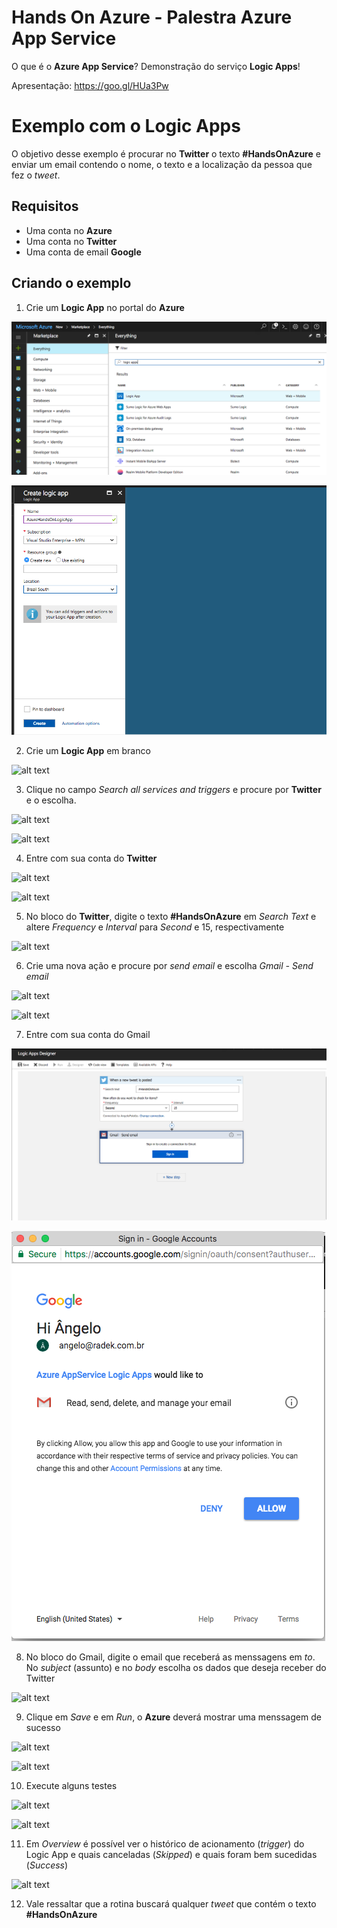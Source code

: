 # __Hands On Azure - Palestra Azure App Service__
O que é o __Azure App Service__? Demonstração do serviço __Logic Apps__!

Apresentação: https://goo.gl/HUa3Pw

# Exemplo com o __Logic Apps__
O objetivo desse exemplo é procurar no __Twitter__ o texto __#HandsOnAzure__ e enviar um email contendo o nome, o texto e a localização da pessoa que fez o _tweet_.

## Requisitos
* Uma conta no __Azure__
* Uma conta no __Twitter__
* Uma conta de email __Google__

## Criando o exemplo
1. Crie um __Logic App__ no portal do __Azure__

![alt text][step11]

![alt text][step12]

2. Crie um __Logic App__ em branco

![alt text][step21]

3. Clique no campo _Search all services and triggers_ e procure por __Twitter__ e o escolha.

![alt text][step31]

![alt text][step33]

4. Entre com sua conta do __Twitter__

![alt text][step41]

![alt text][step42]

5. No bloco do __Twitter__, digite o texto __#HandsOnAzure__ em _Search Text_ e altere _Frequency_ e _Interval_ para _Second_ e 15, respectivamente

![alt text][step51]

6. Crie uma nova ação e procure por _send email_ e escolha _Gmail - Send email_

![alt text][step61]

![alt text][step62]

7. Entre com sua conta do Gmail

![alt text][step71]

![alt text][step72]

8. No bloco do Gmail, digite o email que receberá as menssagens em _to_. No _subject_ (assunto) e no _body_ escolha os dados que deseja receber do Twitter

![alt text][step81]

9. Clique em _Save_ e em _Run_, o __Azure__ deverá mostrar uma menssagem de sucesso

![alt text][step91]

![alt text][step92]

10. Execute alguns testes

![alt text][step101]

![alt text][step102]

11. Em _Overview_ é possível ver o histórico de acionamento (_trigger_) do Logic App e quais canceladas (_Skipped_) e quais foram bem sucedidas (_Success_)

![alt text][step111]

12. Vale ressaltar que a rotina buscará qualquer _tweet_ que contém o texto __#HandsOnAzure__ 

[step11]: https://github.com/angelopolotto/Palestra-Azure-App-Service/blob/master/images/Screen%20Shot%202017-05-09%20at%2016.57.03.png?raw=true "Passo 1"

[step12]: https://github.com/angelopolotto/Palestra-Azure-App-Service/blob/master/images/Screen%20Shot%202017-05-09%20at%2016.58.12.png?raw=true "Passo 1"

[step21]:
https://github.com/angelopolotto/Palestra-Azure-App-Service/blob/master/images/Screen%20Shot%202017-05-09%20at%2016.58.50.png?raw=true "Passo 2"

[step31]:
https://github.com/angelopolotto/Palestra-Azure-App-Service/blob/master/images/Screen%20Shot%202017-05-09%20at%2016.59.14.png?raw=true "Passo 3"

[step32]:
https://github.com/angelopolotto/Palestra-Azure-App-Service/blob/master/images/Screen%20Shot%202017-05-09%20at%2016.59.14.png?raw=true "Passo 3"

[step33]:
https://github.com/angelopolotto/Palestra-Azure-App-Service/blob/master/images/Screen%20Shot%202017-05-09%20at%2017.00.18.png?raw=true "Passo 3"

[step41]:
https://github.com/angelopolotto/Palestra-Azure-App-Service/blob/master/images/Screen%20Shot%202017-05-09%20at%2017.00.37.png?raw=true "Passo 4"

[step42]:
https://github.com/angelopolotto/Palestra-Azure-App-Service/blob/master/images/Screen%20Shot%202017-05-09%20at%2017.01.03.png?raw=true "Passo 4"

[step51]:
https://github.com/angelopolotto/Palestra-Azure-App-Service/blob/master/images/Screen%20Shot%202017-05-09%20at%2017.08.13.png?raw=true "Passo 5"

[step61]:
https://github.com/angelopolotto/Palestra-Azure-App-Service/blob/master/images/Screen%20Shot%202017-05-09%20at%2017.09.05.png?raw=true "Passo 6"

[step62]:
https://github.com/angelopolotto/Palestra-Azure-App-Service/blob/master/images/Screen%20Shot%202017-05-09%20at%2017.12.54.png?raw=true "Passo 6"

[step71]: https://github.com/angelopolotto/Palestra-Azure-App-Service/blob/master/images/Screen%20Shot%202017-05-09%20at%2017.13.09.png?raw=true "Passo 7"

[step72]: https://github.com/angelopolotto/Palestra-Azure-App-Service/blob/master/images/Screen%20Shot%202017-05-09%20at%2017.13.41.png?raw=true "Passo 7"

[step81]:
https://github.com/angelopolotto/Palestra-Azure-App-Service/blob/master/images/Screen%20Shot%202017-05-09%20at%2017.31.38.png?raw=true "Passo 8"

[step91]:
https://github.com/angelopolotto/Palestra-Azure-App-Service/blob/master/images/Screen%20Shot%202017-05-09%20at%2017.23.12.png?raw=true "Passo 9"

[step92]:
https://github.com/angelopolotto/Palestra-Azure-App-Service/blob/master/images/Screen%20Shot%202017-05-09%20at%2017.23.34.png?raw=true "Passo 9"

[step101]:
https://github.com/angelopolotto/Palestra-Azure-App-Service/blob/master/images/Screen%20Shot%202017-05-09%20at%2017.35.54.png?raw=true "Passo 10"

[step102]:
https://github.com/angelopolotto/Palestra-Azure-App-Service/blob/master/images/Screen%20Shot%202017-05-09%20at%2017.37.04.png?raw=true "Passo 10"

[step111]:
https://github.com/angelopolotto/Palestra-Azure-App-Service/blob/master/images/Screen%20Shot%202017-05-09%20at%2017.39.26.png?raw=true "Passo 10"